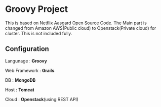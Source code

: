 # Groovy Project
This is based on Netflix Aasgard Open Source Code. 
The Main part is changed from Amazon AWS(Public cloud) to Openstack(Private cloud) for cluster.
This is not included fully.

## Configuration

Langunage     : __Groovy__ 

Web Framework : __Grails__

DB            : __MongoDB__

Host          : __Tomcat__

Cloud         : __Openstack__(using REST API)
